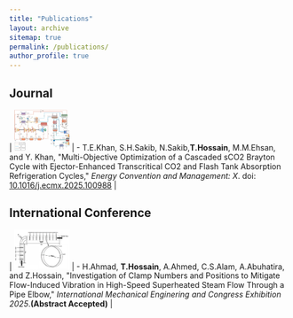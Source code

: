 ```yaml
---
title: "Publications"
layout: archive
sitemap: true
permalink: /publications/
author_profile: true
---
```



## Journal 
| <img src="/assets/images/SCO2 cycle.jpg" width="100px" alt=""> | - T.E.Khan, S.H.Sakib, N.Sakib,**T.Hossain**, M.M.Ehsan, and Y. Khan, "Multi-Objective Optimization of a Cascaded sCO2 Brayton Cycle with Ejector-Enhanced Transcritical CO2 and Flash Tank Absorption Refrigeration Cycles," _Energy Convention and Management: X_. doi: [10.1016/j.ecmx.2025.100988](https://doi.org/10.1016/j.ecmx.2025.100988) |

## International Conference
| <img src="/assets/images/Pipe pic.png" width="100px" alt=""> | - H.Ahmad, **T.Hossain**, A.Ahmed, C.S.Alam, A.Abuhatira, and Z.Hossain, "Investigation of Clamp Numbers and Positions to Mitigate Flow-Induced Vibration in High-Speed Superheated Steam Flow Through a Pipe Elbow," _International Mechanical Enginering and Congress Exhibition 2025_.**(Abstract Accepted)** |
 

